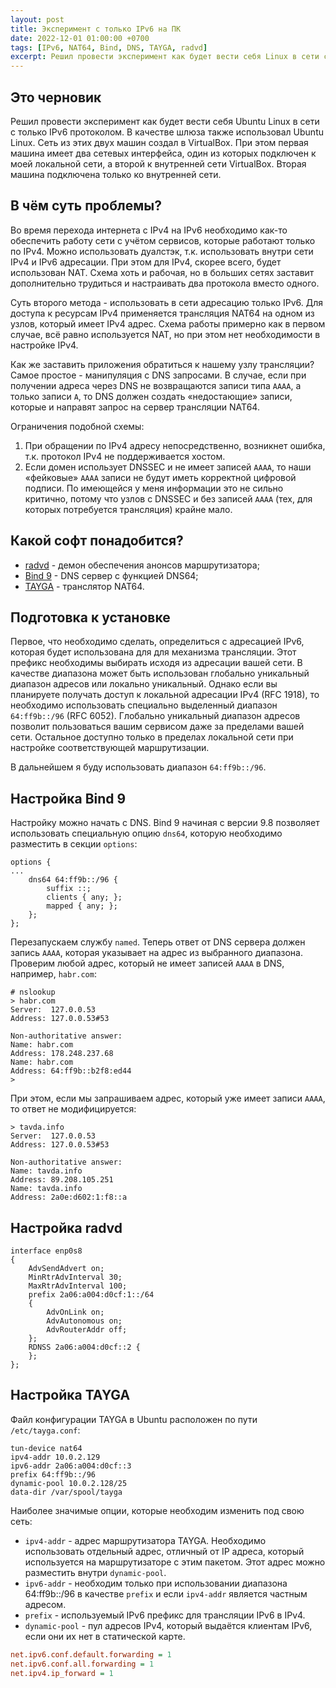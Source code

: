 ```yaml
---
layout: post
title: Эксперимент с только IPv6 на ПК
date: 2022-12-01 01:00:00 +0700
tags: [IPv6, NAT64, Bind, DNS, TAYGA, radvd]
excerpt: Решил провести эксперимент как будет вести себя Linux в сети с только IPv6 протоколом. В качестве шлюза также использовал Linux.
---
```

## Это черновик

Решил провести эксперимент как будет вести себя Ubuntu Linux в сети с только IPv6 протоколом. В качестве шлюза также использовал Ubuntu Linux. Сеть из этих двух машин создал в VirtualBox. При этом первая машина имеет два сетевых интерфейса, один из которых подключен к моей локальной сети, а второй к внутренней сети VirtualBox. Вторая машина подключена только ко внутренней сети.

## В чём суть проблемы?

Во время перехода интернета с IPv4 на IPv6 необходимо как-то обеспечить работу сети с учётом сервисов, которые работают только по IPv4. Можно использовать дуалстэк, т.к. использовать внутри сети IPv4 и IPv6 адресации. При этом для IPv4, скорее всего, будет использован NAT. Схема хоть и рабочая, но в больших сетях заставит дополнительно трудиться и настраивать два протокола вместо одного.

Суть второго метода - использовать в сети адресацию только IPv6. Для доступа к ресурсам IPv4 применяется трансляция NAT64 на одном из узлов, который имеет IPv4 адрес. Схема работы примерно как в первом случае, всё равно используется NAT, но при этом нет необходимости в настройке IPv4.

Как же заставить приложения обратиться к нашему узлу трансляции? Самое простое - манипуляция с DNS запросами. В случае, если при получении адреса через DNS не возвращаются записи типа `AAAA`, а только записи `A`, то DNS должен создать «недостающие» записи, которые и направят запрос на сервер трансляции NAT64.

Ограничения подобной схемы:

1. При обращении по IPv4 адресу непосредственно, возникнет ошибка, т.к. протокол IPv4 не поддерживается хостом.
2. Если домен использует DNSSEC и не имеет записей `AAAA`, то наши «фейковые» `AAAA` записи не будут иметь корректной цифровой подписи. По имеющейся у меня информации это не сильно критично, потому что узлов с DNSSEC и без записей `AAAA` (тех, для которых потребуется трансляция) крайне мало.

## Какой софт понадобится?

- [radvd](https://radvd.litech.org/) - демон обеспечения анонсов маршрутизатора;
- [Bind 9](https://www.isc.org/bind/) - DNS сервер с функцией DNS64;
- [TAYGA](http://www.litech.org/tayga/) - транслятор NAT64.

## Подготовка к установке

Первое, что необходимо сделать, определиться с адресацией IPv6, которая будет использована для для механизма трансляции. Этот префикс необходимы выбирать исходя из адресации вашей сети. В качестве диапазона может быть использован глобально уникальный диапазон адресов или локально уникальный. Однако если вы планируете получать доступ к локальной адресации IPv4 (RFC 1918), то необходимо использовать специально выделенный диапазон `64:ff9b::/96` (RFC 6052). Глобально уникальный диапазон адресов позволит пользоваться вашим сервисом даже за пределами вашей сети. Остальное доступно только в пределах локальной сети при настройке соответствующей маршрутизации.

В дальнейшем я буду использовать диапазон `64:ff9b::/96`.

## Настройка Bind 9

Настройку можно начать с DNS. Bind 9 начиная с версии 9.8 позволяет использовать специальную опцию `dns64`, которую необходимо разместить в секции `options`:

```text
options {
...
    dns64 64:ff9b::/96 {
        suffix ::;
        clients { any; };
        mapped { any; };
    };
};
```

Перезапускаем службу `named`. Теперь ответ от DNS сервера должен запись `AAAA`, которая указывает на адрес из выбранного диапазона. Проверим любой адрес, который не имеет записей `AAAA` в DNS, например, `habr.com`:

```text
# nslookup
> habr.com
Server:  127.0.0.53
Address: 127.0.0.53#53

Non-authoritative answer:
Name: habr.com
Address: 178.248.237.68
Name: habr.com
Address: 64:ff9b::b2f8:ed44
>
```

При этом, если мы запрашиваем адрес, который уже имеет записи `AAAA`, то ответ не модифицируется:

```text
> tavda.info
Server:  127.0.0.53
Address: 127.0.0.53#53

Non-authoritative answer:
Name: tavda.info
Address: 89.208.105.251
Name: tavda.info
Address: 2a0e:d602:1:f8::a
```

## Настройка radvd



```text
interface enp0s8
{
    AdvSendAdvert on;
    MinRtrAdvInterval 30;
    MaxRtrAdvInterval 100;
    prefix 2a06:a004:d0cf:1::/64
    {
        AdvOnLink on;
        AdvAutonomous on;
        AdvRouterAddr off;
    };
    RDNSS 2a06:a004:d0cf::2 {
    };
};
```

## Настройка TAYGA

Файл конфигурации TAYGA в Ubuntu расположен по пути `/etc/tayga.conf`:

```text
tun-device nat64
ipv4-addr 10.0.2.129
ipv6-addr 2a06:a004:d0cf::3
prefix 64:ff9b::/96
dynamic-pool 10.0.2.128/25
data-dir /var/spool/tayga
```

Наиболее значимые опции, которые необходим изменить под свою сеть:

- `ipv4-addr` - адрес маршрутизатора TAYGA. Необходимо использовать отдельный адрес, отличный от IP адреса, который используется на маршрутизаторе с этим пакетом. Этот адрес можно разместить внутри `dynamic-pool`.
- `ipv6-addr` - необходим только при использовании диапазона 64:ff9b::/96 в качестве `prefix` и если `ipv4-addr` является частным адресом.
- `prefix` - используемый IPv6 префикс для трансляции IPv6 в IPv4.
- `dynamic-pool` - пул адресов IPv4, который выдаётся клиентам IPv6, если они их нет в статической карте.


```ini
net.ipv6.conf.default.forwarding = 1
net.ipv6.conf.all.forwarding = 1
net.ipv4.ip_forward = 1
```
